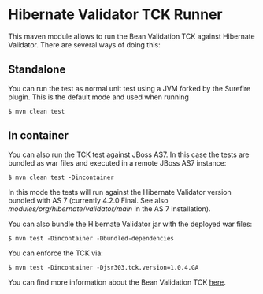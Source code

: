 # Hibernate Validator TCK Runner

This maven module allows to run the Bean Validation TCK against Hibernate Validator.
There are several ways of doing this:

## Standalone

You can run the test as normal unit test using a JVM forked by the Surefire plugin. This is the default mode and
used when running

    $ mvn clean test

## In container

You can also run the TCK test against JBoss AS7. In this case the tests are bundled as war files and executed
in a remote JBoss AS7 instance:

    $ mvn clean test -Dincontainer

In this mode the tests will run against the Hibernate Validator version bundled with AS 7 (currently 4.2.0.Final. See also _modules/org/hibernate/validator/main_ in the AS 7 installation).

You can also bundle the Hibernate Validator jar with the deployed war files:

    $ mvn test -Dincontainer -Dbundled-dependencies

You can enforce the TCK via:

    $ mvn test -Dincontainer -Djsr303.tck.version=1.0.4.GA

You can find more information about the Bean Validation TCK [here](http://docs.jboss.org/hibernate/stable/beanvalidation/tck/reference/html_single/).
